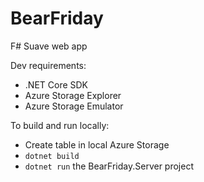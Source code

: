 
# BearFriday

F# Suave web app

Dev requirements:

* .NET Core SDK
* Azure Storage Explorer 
* Azure Storage Emulator

To build and run locally:

* Create table in local Azure Storage
* `dotnet build`
* `dotnet run` the BearFriday.Server project